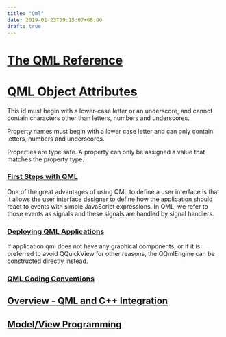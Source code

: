 ```yaml
---
title: "Qml"
date: 2019-01-23T09:15:07+08:00
draft: true
---
```


# [The QML Reference](http://doc.qt.io/qt-5/qmlreference.html)

# [QML Object Attributes](http://doc.qt.io/qt-5/qtqml-syntax-objectattributes.html)

This id must begin with a lower-case letter or an underscore, and cannot contain characters other than letters, numbers and underscores.

Property names must begin with a lower case letter and can only contain letters, numbers and underscores.

Properties are type safe. A property can only be assigned a value that matches the property type.



### [First Steps with QML](https://doc.qt.io/qt-5/qmlfirststeps.html#)

One of the great advantages of using QML to define a user interface is that it allows the user interface designer to define how the application should react to events with simple JavaScript expressions. In QML, we refer to those events as signals and these signals are handled by signal handlers.

### [Deploying QML Applications](https://doc.qt.io/qt-5/qtquick-deployment.html)
If application.qml does not have any graphical components, or if it is preferred to avoid QQuickView for other reasons, the QQmlEngine can be constructed directly instead.

### [QML Coding Conventions](https://doc.qt.io/qt-5/qml-codingconventions.html)

## [Overview - QML and C++ Integration](https://doc.qt.io/qt-5/qtqml-cppintegration-overview.html#defining-qml-types-from-c)

## [Model/View Programming](https://doc.qt.io/qt-5/model-view-programming.html)

